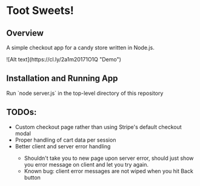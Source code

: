 <h1>Toot Sweets!</h1>

<h2>Overview</h2>
<p>A simple checkout app for a candy store written in Node.js.</p>
![Alt text](https://cl.ly/2a1m20171O1Q "Demo")

<h2>Installation and Running App</h2>
Run `node server.js` in the top-level directory of this repository

<h2>TODOs:</h2>
<ul>
<li>Custom checkout page rather than using Stripe's default checkout modal</li>
<li>Proper handling of cart data per session</li>
<li>Better client and server error handling</li>
  <ul>
    <li>Shouldn't take you to new page upon server error, should just show you error message on client and let you try again.</li>
    <li>Known bug: client error messages are not wiped when you hit Back button</li>
  </ul>
</ul>
